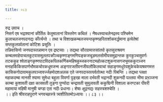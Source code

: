 ```yaml
---
title: ०८३

---
```

रुद्र उवाच ।  
निसर्ग एष भद्राश्वानां कीर्तितः केतुमालानां विस्तरेण कथितं । नैषधस्याचलेनद्रस्य पश्चिमेन कुलाचलजनपदनद्यः कीर्त्यन्ते । तथा च विशाखकम्बलजयन्तकृष्णहरिताशोकवर्द्धमाना इत्येतेषां सप्तकुलपर्वतानां कोटिशः प्रसूतिः ।  
तन्निवासिनो जनपदास्तन्नामान एव द्रष्टव्याः । तद्यथा सौरग्रामात्तसांतपो कृतसुराश्रवण कम्बलमाहेयाचलकूटवासमूलतपक्रौञ्चकृष्णाङ्गमणिपङ्कजचूडमलसोमीयसमुद्रान्तक कुरकुञ्चसुवर्णः तटककुह श्वेताङ्गकृष्णपाटविदकपिलकर्णिकमहिषकुब्जकरनाटमहोत्कटशुकनासगजभूमककुरञ्जन मनाहकिंकिसपार्णभौमकचोरकधूमजन्म अङ्गारजतीवनजीवलौकिलवाचां सहाङ्गमधुरेयशुकेचकेयश्रवणमत्त कासिकगोदावामकुलपञ्जावर्ज्जहमोदशअलक एते जनपदास्तत्पर्वतोत्था नदीः पिबन्ति । तद्यथा प्लक्षा महाकदम्बा मानसी श्यामा सुमेधा बहुला विवर्णा पुङ्खा माला दर्भवती भद्रानदी शुकनदी पल्लवा भीमा प्रभ़ञ्जना काम्बा कुशावती दक्षा कासवती तुङ्गा पुण्योदा चन्द्रावती सुमूलावती ककुद्मिनी विशाला करण्टका पीवरी महामाया महिषी मानुषी चण्डा एता नदीः प्रधानाः। शेषाः क्षुद्रनद्यः सहस्त्रशश्चेति ।  
।। इति श्रीवराहपुराणे भगवच्छास्त्रे त्र्यशीतितमोऽध्यायः ।। ८३ ।।